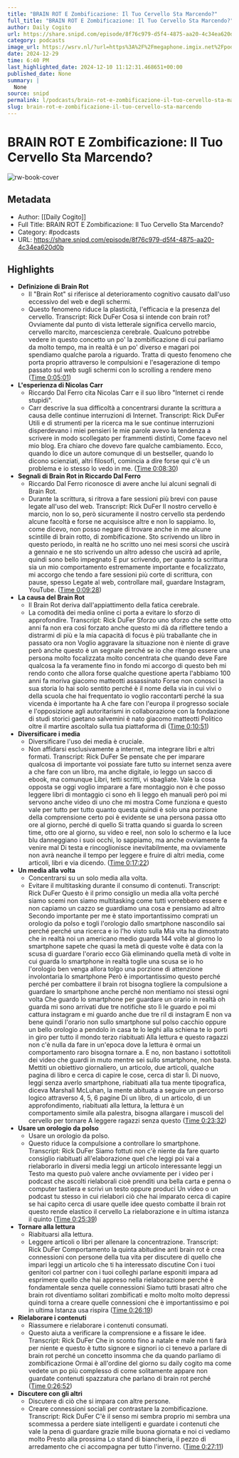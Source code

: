 ```yaml
---
title: "BRAIN ROT E Zombificazione: Il Tuo Cervello Sta Marcendo?"
full_title: "BRAIN ROT E Zombificazione: Il Tuo Cervello Sta Marcendo?"
author: Daily Cogito
url: https://share.snipd.com/episode/8f76c979-d5f4-4875-aa20-4c34ea620d0b
category: podcasts
image_url: https://wsrv.nl/?url=https%3A%2F%2Fmegaphone.imgix.net%2Fpodcasts%2F177bc612-1af5-11ec-bff3-6bcded6ec32e%2Fimage%2FDAILY_COGITO_NEW_VOIS_01.jpg%3Fixlib%3Drails-4.3.1%26max-w%3D3000%26max-h%3D3000%26fit%3Dcrop%26auto%3Dformat%2Ccompress&w=100&h=100
date: 2024-12-29
time: 6:40 PM
last_highlighted_date: 2024-12-10 11:12:31.468651+00:00
published_date: None
summary: |
  None
source: snipd
permalink: l/podcasts/brain-rot-e-zombificazione-il-tuo-cervello-sta-marcendo
slug: brain-rot-e-zombificazione-il-tuo-cervello-sta-marcendo
---
```

# BRAIN ROT E Zombificazione: Il Tuo Cervello Sta Marcendo?

![rw-book-cover](https://wsrv.nl/?url=https%3A%2F%2Fmegaphone.imgix.net%2Fpodcasts%2F177bc612-1af5-11ec-bff3-6bcded6ec32e%2Fimage%2FDAILY_COGITO_NEW_VOIS_01.jpg%3Fixlib%3Drails-4.3.1%26max-w%3D3000%26max-h%3D3000%26fit%3Dcrop%26auto%3Dformat%2Ccompress&w=100&h=100)

## Metadata
- Author: [[Daily Cogito]]
- Full Title: BRAIN ROT E Zombificazione: Il Tuo Cervello Sta Marcendo?
- Category: #podcasts
- URL: https://share.snipd.com/episode/8f76c979-d5f4-4875-aa20-4c34ea620d0b

## Highlights
- **Definizione di Brain Rot**
  - Il "Brain Rot" si riferisce al deterioramento cognitivo causato dall'uso eccessivo del web e degli schermi.
  - Questo fenomeno riduce la plasticità, l'efficacia e la presenza del cervello.
  Transcript:
  Rick DuFer
  Cosa si intende con brain rot? Ovviamente dal punto di vista letterale significa cervello marcio, cervello marcito, marcescienza cerebrale. Qualcuno potrebbe vedere in questo concetto un po' la zombificazione di cui parliamo da molto tempo, ma in realtà è un po' diverso e magari poi spendiamo qualche parola a riguardo. Tratta di questo fenomeno che porta proprio attraverso le compulsioni e l'esagerazione di tempo passato sul web sugli schermi con lo scrolling a rendere meno ([Time 0:05:01](https://share.snipd.com/snip/06edd27c-95a6-4dfb-8072-624b78e3dbb2))
- **L'esperienza di Nicolas Carr**
  - Riccardo Dal Ferro cita Nicolas Carr e il suo libro "Internet ci rende stupidi".
  - Carr descrive la sua difficoltà a concentrarsi durante la scrittura a causa delle continue interruzioni di Internet.
  Transcript:
  Rick DuFer
  Utili e di strumenti per la ricerca ma le sue continue interruzioni disperdevano i miei pensieri le mie parole avevo la tendenza a scrivere in modo scollegato per frammenti distinti, Come facevo nel mio blog. Era chiaro che dovevo fare qualche cambiamento. Ecco, quando lo dice un autore comunque di un bestseller, quando lo dicono scienziati, altri filosofi, comincia a dire forse qui c'è un problema e io stesso lo vedo in me. ([Time 0:08:30](https://share.snipd.com/snip/664bec37-d5d7-4b8f-8d03-82f4dbcc2b45))
- **Segnali di Brain Rot in Riccardo Dal Ferro**
  - Riccardo Dal Ferro riconosce di avere anche lui alcuni segnali di Brain Rot.
  - Durante la scrittura, si ritrova a fare sessioni più brevi con pause legate all'uso del web.
  Transcript:
  Rick DuFer
  Il nostro cervello è marcio, non lo so, però sicuramente il nostro cervello sta perdendo alcune facoltà e forse ne acquisisce altre e non lo sappiamo. Io, come dicevo, non posso negare di trovare anche in me alcune scintille di brain rotto, di zombificazione. Sto scrivendo un libro in questo periodo, in realtà ne ho scritto uno nei mesi scorsi che uscirà a gennaio e ne sto scrivendo un altro adesso che uscirà ad aprile, quindi sono bello impegnato E pur scrivendo, per quanto la scrittura sia un mio comportamento estremamente importante e focalizzato, mi accorgo che tendo a fare sessioni più corte di scrittura, con pause, spesso Legate al web, controllare mail, guardare Instagram, YouTube. ([Time 0:09:28](https://share.snipd.com/snip/5ace4a02-5b44-4e73-9f9d-b32eac2210fb))
- **La causa del Brain Rot**
  - Il Brain Rot deriva dall'appiattimento della fatica cerebrale.
  - La comodità dei media online ci porta a evitare lo sforzo di approfondire.
  Transcript:
  Rick DuFer
  Sforzo uno sforzo che sette otto anni fa non era così forzato anche questo mi dà da riflettere tendo a distrarmi di più e la mia capacità di focus è più traballante che in passato ora non Voglio aggravare la situazione non è niente di grave però anche questo è un segnale perché se io che ritengo essere una persona molto focalizzata molto concentrata che quando deve Fare qualcosa la fa veramente fino in fondo mi accorgo di questo beh mi rendo conto che allora forse qualche questione aperta l'abbiamo 100 anni fa moriva giacomo matteotti assassinato Forse non conosci la sua storia lo hai solo sentito perché è il nome della via in cui vivi o della scuola che hai frequentato io voglio raccontarti perché la sua vicenda è importante ha A che fare con l'europa il progresso sociale e l'opposizione agli autoritarismi in collaborazione con la fondazione di studi storici gaetano salvemini è nato giacomo matteotti Politico oltre il martire ascoltalo sulla tua piattaforma di ([Time 0:10:51](https://share.snipd.com/snip/ea837dc3-1b43-4cd8-b866-6ecefbe5af2f))
- **Diversificare i media**
  - Diversificare l'uso dei media è cruciale.
  - Non affidarsi esclusivamente a internet, ma integrare libri e altri formati.
  Transcript:
  Rick DuFer
  Se pensate che per imparare qualcosa di importante voi possiate fare tutto su internet senza avere a che fare con un libro, ma anche digitale, io leggo un sacco di ebook, ma comunque Libri, tetti scritti, vi sbagliate. Vale la cosa opposta se oggi voglio imparare a fare montaggio non è che posso leggere libri di montaggio ci sono eh li leggo eh manuali però poi mi servono anche video di uno che mi mostra Come funziona e questo vale per tutto per tutto quanto questa quindi è solo una porzione della comprensione certo poi è evidente se una persona passa otto ore al giorno, perché di quello Si tratta quando si guarda lo screen time, otto ore al giorno, su video e reel, non solo lo schermo e la luce blu danneggiano i suoi occhi, lo sappiamo, ma anche ovviamente fa venire mal Di testa e rincoglionisce inevitabilmente, ma ovviamente non avrà neanche il tempo per leggere e fruire di altri media, come articoli, libri e via dicendo. ([Time 0:17:22](https://share.snipd.com/snip/015f35fe-4b7a-482e-9f64-5f1314532697))
- **Un media alla volta**
  - Concentrarsi su un solo media alla volta.
  - Evitare il multitasking durante il consumo di contenuti.
  Transcript:
  Rick DuFer
  Questo è il primo consiglio un media alla volta perché siamo scemi non siamo multitasking come tutti vorrebbero essere e non capiamo un cazzo se guardiamo una cosa e pensiamo ad altro Secondo importante per me è stato importantissimo comprati un orologio da polso e togli l'orologio dallo smartphone nascondilo sai perché perché una ricerca e io l'ho visto sulla Mia vita ha dimostrato che in realtà noi un americano medio guarda 144 volte al giorno lo smartphone sapete che quasi la metà di queste volte è data con la scusa di guardare l'orario ecco Già eliminando quella metà di volte in cui guarda lo smartphone in realtà toglie una scusa se io ho l'orologio ben venga allora tolgo una porzione di attenzione involontaria lo smartphone Però è importantissimo questo perché perché per combattere il brain rot bisogna togliere la compulsione a guardare lo smartphone anche perché non mentiamo noi stessi ogni volta Che guardo lo smartphone per guardare un orario in realtà oh guarda mi sono arrivati due tre notifiche sto lì le guardo e poi mi cattura instagram e mi guardo anche due tre ril di instagram E non va bene quindi l'orario non sullo smartphone sul polso cacchio oppure un bello orologio a pendolo in casa te lo leghi alla schiena te lo porti in giro per tutto il mondo terzo riabituati Alla lettura e questo ragazzi non c'è nulla da fare in un'epoca dove la lettura è ormai un comportamento raro bisogna tornare a. E no, non bastano i sottotitoli dei video che guardi in muto mentre sei sullo smartphone, non basta. Mettiti un obiettivo giornaliero, un articolo, due articoli, qualche pagina di libro e cerca di capire le cose, cerca di star lì. Di nuovo, leggi senza averlo smartphone, riabituati alla tua mente tipografica, diceva Marshall McLuhan, la mente abituata a seguire un percorso logico attraverso 4, 5, 6 pagine Di un libro, di un articolo, di un approfondimento, riabituati alla lettura, la lettura è un comportamento simile alla palestra, bisogna allargare i muscoli del cervello per tornare A leggere ragazzi senza questo ([Time 0:23:32](https://share.snipd.com/snip/ac96afc2-a8ef-4673-9070-86790e0337c6))
- **Usare un orologio da polso**
  - Usare un orologio da polso.
  - Questo riduce la compulsione a controllare lo smartphone.
  Transcript:
  Rick DuFer
  Siamo fottuti non c'è niente da fare quarto consiglio riabituati all'elaborazione quel che leggi poi vai a rielaborarlo in diversi media leggi un articolo interessante leggi un Testo ma questo può valere anche ovviamente per i video per i podcast che ascolti rielaborali cioè prenditi una bella carta e penna o computer tastiera e scrivi un testo oppure produci Un video o un podcast tu stesso in cui rielabori ciò che hai imparato cerca di capire se hai capito cerca di usare quelle idee questo combatte il brain rot questo rende elastico il cervello La rielaborazione e in ultima istanza il quinto ([Time 0:25:39](https://share.snipd.com/snip/03e31b29-4aa4-4a79-b6f2-0ad06f40c70e))
- **Tornare alla lettura**
  - Riabituarsi alla lettura.
  - Leggere articoli o libri per allenare la concentrazione.
  Transcript:
  Rick DuFer
  Comportamento la quinta abitudine anti brain rot è crea connessioni con persone della tua vita per discutere di quello che impari leggi un articolo che ti ha interessato discutine Con i tuoi genitori col partner con i tuoi colleghi parlane esponiti impara ad esprimere quello che hai appreso nella rielaborazione perché è fondamentale senza quelle connessioni Siamo tutti brasati altro che brain rot diventiamo solitari zombificati e molto molto molto depressi quindi torna a creare quelle connessioni che è importantissimo e poi in ultima Istanza usa rispira ([Time 0:26:19](https://share.snipd.com/snip/06900988-ee13-4071-8ebc-2a7e9bffa1e9))
- **Rielaborare i contenuti**
  - Riassumere e rielaborare i contenuti consumati.
  - Questo aiuta a verificare la comprensione e a fissare le idee.
  Transcript:
  Rick DuFer
  Che in sconto fino a natale e male non ti farà per niente e questo è tutto signore e signori io ci tenevo a parlare di brain rot perché un concetto insomma che da quando parliamo di zombificazione Ormai è all'ordine del giorno su daily cogito ma come vedete un po più complesso di come solitamente appare non guardate contenuti spazzatura che parlano di brain rot perché ([Time 0:26:52](https://share.snipd.com/snip/fda15d15-c5f8-4024-9b4d-60bdab763359))
- **Discutere con gli altri**
  - Discutere di ciò che si impara con altre persone.
  - Creare connessioni sociali per contrastare la zombificazione.
  Transcript:
  Rick DuFer
  C'è il senso mi sembra proprio mi sembra una scommessa a perdere siate intelligenti e guardate i contenuti che vale la pena di guardare grazie mille buona giornata e noi ci vediamo molto Presto alla prossima Lo stand di biancheria, il pezzo di arredamento che ci accompagna per tutto l'inverno. ([Time 0:27:11](https://share.snipd.com/snip/5c7f83e0-3d95-41d7-ad34-fb9df8bbc94b))


